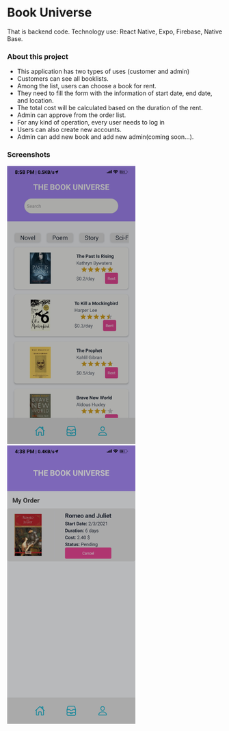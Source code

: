 # Book Universe

That is backend code. Technology use: React Native, Expo, Firebase, Native Base.


### About this project

- This application has two types of uses (customer and admin)
- Customers can see all booklists.
- Among the list, users can choose a book for rent.
- They need to fill the form with the information of start date, end date, and location.
- The total cost will be calculated based on the duration of the rent.
- Admin can approve from the order list.
- For any kind of operation, every user needs to log in
- Users can also create new accounts.
- Admin can add new book and add new admin(coming soon…).

### Screenshots

<img src="screenshot/home.jpg" width="300">
<img src="screenshot/myorder.jpg" width="300">